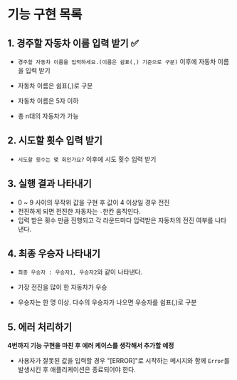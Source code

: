 # 기능 구현 목록

## 1. 경주할 자동차 이름 입력 받기 ✅

- `경주할 자동차 이름을 입력하세요.(이름은 쉼표(,) 기준으로 구분)` 이후에 자동차 이름을 입력 받기

- 자동차 이름은 쉼표(,)로 구분

- 자동차 이름은 5자 이하

- 총 n대의 자동차가 가능

## 2. 시도할 횟수 입력 받기

- `시도할 횟수는 몇 회인가요?` 이후에 시도 횟수 입력 받기

## 3. 실행 결과 나타내기

- 0 ~ 9 사이의 무작위 값을 구현 후 값이 4 이상일 경우 전진
- 전진하게 되면 전진한 자동차는 `-`한칸 움직인다.
- 입력 받은 횟수 만큼 진행되고 각 라운드마다 입력받은 자동차의 전진 여부를 나타낸다.

## 4. 최종 우승자 나타내기

- `최종 우승자 : 우승자1, 우승자2`와 같이 나타낸다.

- 가장 전진을 많이 한 자동차가 우승
- 우승자는 한 명 이상. 다수의 우승자가 나오면 우승자를 쉼표(,)로 구분

## 5. 에러 처리하기

**4번까지 기능 구현을 마친 후 에러 케이스를 생각해서 추가할 예정**

- 사용자가 잘못된 값을 입력할 경우 "[ERROR]"로 시작하는 메시지와 함께 `Error`를 발생시킨 후 애플리케이션은 종료되어야 한다.
